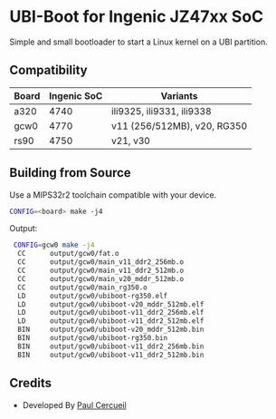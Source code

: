 # UBI-Boot for Ingenic JZ47xx SoC

Simple and small bootloader to start a Linux kernel on a UBI partition.

## Compatibility

| Board | Ingenic SoC | Variants                    |
| ----- | ----------- | --------------------------- |
| a320  | 4740        | ili9325, ili9331, ili9338   |
| gcw0  | 4770        | v11 (256/512MB), v20, RG350 |
| rs90  | 4750        | v21, v30                    |

## Building from Source

Use a MIPS32r2 toolchain compatible with your device.

```bash
CONFIG=<board> make -j4
```

Output:

```bash
 CONFIG=gcw0 make -j4
  CC      output/gcw0/fat.o
  CC      output/gcw0/main_v11_ddr2_256mb.o
  CC      output/gcw0/main_v11_ddr2_512mb.o
  CC      output/gcw0/main_v20_mddr_512mb.o
  CC      output/gcw0/main_rg350.o
  LD      output/gcw0/ubiboot-rg350.elf
  LD      output/gcw0/ubiboot-v20_mddr_512mb.elf
  LD      output/gcw0/ubiboot-v11_ddr2_256mb.elf
  LD      output/gcw0/ubiboot-v11_ddr2_512mb.elf
  BIN     output/gcw0/ubiboot-v20_mddr_512mb.bin
  BIN     output/gcw0/ubiboot-rg350.bin
  BIN     output/gcw0/ubiboot-v11_ddr2_256mb.bin
  BIN     output/gcw0/ubiboot-v11_ddr2_512mb.bin
```

## Credits

- Developed By [Paul Cercueil](mailto:paul@crapouillou.net)